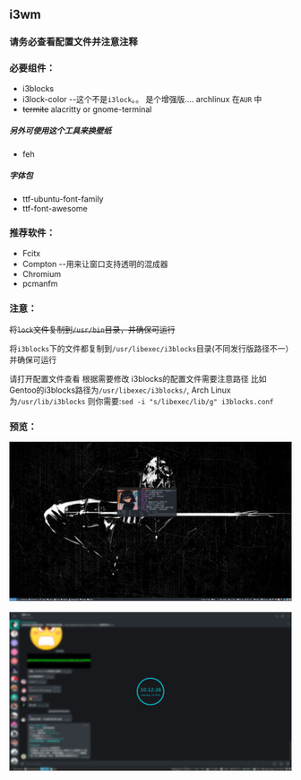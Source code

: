 ## i3wm

### 请务必查看配置文件并注意注释

### 必要组件：

* i3blocks
* i3lock-color --这个不是`i3lock`。。 是个增强版.... archlinux 在`AUR` 中
* ~~termite~~ alacritty or gnome-terminal

##### 另外可使用这个工具来换壁纸
* feh

##### 字体包
* ttf-ubuntu-font-family
* ttf-font-awesome

### 推荐软件：

* Fcitx
* Compton --用来让窗口支持透明的混成器
* Chromium
* pcmanfm

### 注意：

~~将`lock`文件复制到`/usr/bin`目录，并确保可运行~~

将`i3blocks`下的文件都复制到`/usr/libexec/i3blocks`目录(不同发行版路径不一）并确保可运行

请打开配置文件查看 根据需要修改
i3blocks的配置文件需要注意路径
比如Gentoo的i3blocks路径为`/usr/libexec/i3blocks/`, Arch Linux为`/usr/lib/i3blocks`
则你需要:`sed -i "s/libexec/lib/g" i3blocks.conf`

### 预览：

<p align="center">
  <img
src="https://raw.githubusercontent.com/Linux-Theme-Collection/Windows-Manager/master/i3/preview.png"
alt="preview"/><br/>
 <img

<p align="center">
  <img
src="https://raw.githubusercontent.com/Linux-Theme-Collection/Windows-Manager/master/i3/preview-lock.png"
alt="preview-lock"/><br/>
 <img
